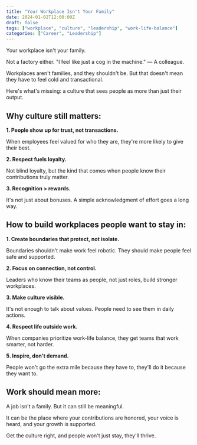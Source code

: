 ```yaml
---
title: "Your Workplace Isn't Your Family"
date: 2024-01-02T12:00:00Z
draft: false
tags: ["workplace", "culture", "leadership", "work-life-balance"]
categories: ["Career", "Leadership"]
---
```


Your workplace isn't your family.

Not a factory either. "I feel like just a cog in the machine." — A colleague.

Workplaces aren't families, and they shouldn't be. But that doesn't mean they have to feel cold and transactional.

Here's what's missing: a culture that sees people as more than just their output.

## Why culture still matters:

**1. People show up for trust, not transactions.**
 
When employees feel valued for who they are, they're more likely to give their best.
 
**2. Respect fuels loyalty.**
 
Not blind loyalty, but the kind that comes when people know their contributions truly matter.
 
**3. Recognition > rewards.**
 
It's not just about bonuses. A simple acknowledgment of effort goes a long way.

## How to build workplaces people want to stay in:

**1. Create boundaries that protect, not isolate.**

Boundaries shouldn't make work feel robotic. They should make people feel safe and supported.

**2. Focus on connection, not control.**

Leaders who know their teams as people, not just roles, build stronger workplaces.

**3. Make culture visible.**

It's not enough to talk about values. People need to see them in daily actions.

**4. Respect life outside work.**

When companies prioritize work-life balance, they get teams that work smarter, not harder.

**5. Inspire, don't demand.**

People won't go the extra mile because they have to, they'll do it because they want to.

## Work should mean more:

A job isn't a family. But it can still be meaningful.

It can be the place where your contributions are honored, your voice is heard, and your growth is supported.

Get the culture right, and people won't just stay, they'll thrive.